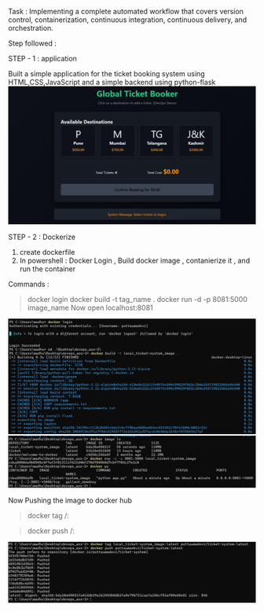 Task : Implementing a complete automated workflow that covers version control, containerization, 
continuous integration, continuous delivery, and orchestration.

Step followed :

STEP - 1 : application

Built a simple application for the ticket booking system using HTML,CSS,JavaScript and a simple backend using python-flask
![frontend web page screenshot](frontend.png)

STEP - 2 : Dockerize

1) create dockerfile
2) In powershell : Docker Login , Build docker image , contanierize it , and run the container

Commands :
> docker login
> docker build -t tag_name .
> docker run -d -p 8081:5000 image_name
Now open localhost:8081

![alt text](docker.png)
![alt text](docker2.png)


Now Pushing the image to docker hub

>docker tag <local-image-name> <your-dockerhub-username>/<image-name>:<tag>

> docker push <your-dockerhub-username>/<image-name>:<tag>

![alt text](image.png)